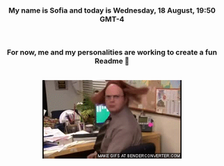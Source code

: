 


<div align="center">
<h3 >My name is Sofia and today is Wednesday, 18 August, 19:50 GMT-4</h3><br>
<h3 >For now, me and my personalities are working to create a fun Readme 👋
</h3><br>
<img src='img/dwight.gif' alt='working...'/>
</div>
